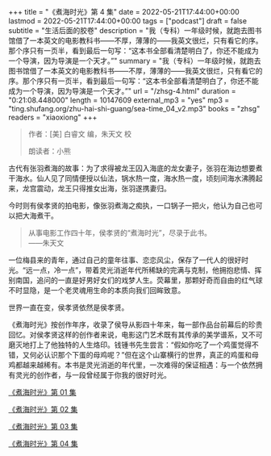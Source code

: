 +++
title = "《煮海时光》第 4 集"
date = 2022-05-21T17:44:00+00:00
lastmod = 2022-05-21T17:44:00+00:00
tags = ["podcast"]
draft = false
subtitle = "生活后面的胶卷"
description = "我（专科）一年级时候，就跑去图书馆借了一本英文的电影教科书——不厚，薄薄的——我英文很烂，只有看它的序。那个序只有一页半，看到最后一句写：“这本书全部看清楚明白了，你还不能成为一个导演，因为导演是一个天才。”"
summary = "我（专科）一年级时候，就跑去图书馆借了一本英文的电影教科书——不厚，薄薄的——我英文很烂，只有看它的序。那个序只有一页半，看到最后一句写：“这本书全部看清楚明白了，你还不能成为一个导演，因为导演是一个天才。”"
url = "/zhsg-4.html"
duration = "0:21:08.448000"
length = 10147609
external_mp3 = "yes"
mp3 = "ting.shufang.org/zhu-hai-shi-guang/sea-time_04_v2.mp3"
books = "zhsg"
readers = "xiaoxiong"
+++

> 作者：[美] 白睿文 编，朱天文 校
>
> 朗读者：小熊

古代有张羽煮海的故事：为了求得被龙王囚入海底的龙女妻子，张羽在海边想要煮干海水。仙人见了同情便授以仙法，锅水热一度，海水热一度，顷刻间海水沸腾起来，龙宫震动，龙王只得推女出海，张羽遂携妻归。

今时则有侯孝贤的拍电影，像张羽煮海之痴执，一口锅子一把火，他认为自己也可以把大海煮干。

> 从事电影工作四十年，侯孝贤的“煮海时光”，尽录于此书。  
> ——朱天文

一位梅县来的青年，通过自己的童年往事、恋恋风尘，保存了一代人的很好时光。“远一点，冷一点”，带着灵光消逝年代所稀缺的完满与克制，他拥抱悲情、挥别南国，追问的一直是好男好女们的戏梦人生。荧幕里，那颗好奇而自由的红气球不时显隐，是一个老灵魂用生命的本质向我们回眸致意。

世界一直在变，侯孝贤依然是侯孝贤。

《煮海时光》按创作年序，收录了侯导从影四十年来，每一部作品台前幕后的珍贵回忆。对侯孝贤这样的创作者来说，电影这门艺术既有其传承的美学谱系，又不可磨灭地打上了他独特的人生烙印。钱锺书先生尝言：“假如你吃了一个鸡蛋觉得不错，又何必认识那个下蛋的母鸡呢？”但在这个山寨横行的世界，真正的鸡蛋和母鸡都越来越稀有。本书是灵光消逝的年代里，一次难得的保证相遇：与一个依然拥有灵光的创作者，与一段曾经属于你我的很好时光。

[《煮海时光》第 01 集](./zhsg-1.html)

[《煮海时光》第 02 集](./zhsg-2.html)

[《煮海时光》第 03 集](./zhsg-3.html)

[《煮海时光》第 04 集](./zhsg-4.html)
